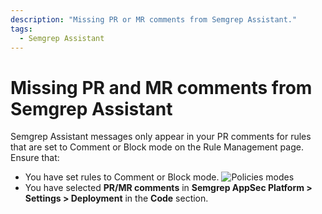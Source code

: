 ```yaml
---
description: "Missing PR or MR comments from Semgrep Assistant."
tags:
  - Semgrep Assistant
---
```


# Missing PR and MR comments from Semgrep Assistant

Semgrep Assistant messages only appear in your PR comments for rules that are set to Comment or Block mode on the Rule Management page. Ensure that:

* You have set rules to Comment or Block mode.
  ![Policies modes](/img/semgrep-assistant-comment.png#md-width)
* You have selected **PR/MR comments** in **Semgrep AppSec Platform > Settings > Deployment** in the **Code** section.